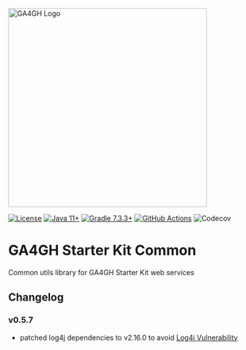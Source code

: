 <img src="https://www.ga4gh.org/wp-content/themes/ga4gh-theme/gfx/GA-logo-horizontal-tag-RGB.svg" alt="GA4GH Logo" style="width: 400px;"/>

[![License](https://img.shields.io/badge/License-Apache%202.0-blue.svg?style=flat-square)](https://opensource.org/licenses/Apache-2.0)
[![Java 11+](https://img.shields.io/badge/java-11+-blue.svg?style=flat-square)](https://www.java.com)
[![Gradle 7.3.3+](https://img.shields.io/badge/gradle-7.3.3+-blue.svg?style=flat-square)](https://gradle.org/)
[![GitHub Actions](https://img.shields.io/github/workflow/status/ga4gh/ga4gh-starter-kit-common/Standard%20Tests/main)](https://github.com/ga4gh/ga4gh-starter-kit-common/actions)
![Codecov](https://img.shields.io/codecov/c/github/ga4gh/ga4gh-starter-kit-common?style=flat-square)

# GA4GH Starter Kit Common
Common utils library for GA4GH Starter Kit web services

## Changelog

### v0.5.7
* patched log4j dependencies to v2.16.0 to avoid [Log4j Vulnerability](https://www.cisa.gov/uscert/apache-log4j-vulnerability-guidance)

